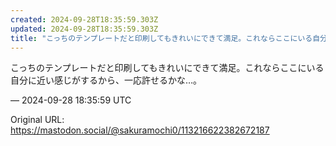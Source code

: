 ```yaml
---
created: 2024-09-28T18:35:59.303Z
updated: 2024-09-28T18:35:59.303Z
title: "こっちのテンプレートだと印刷してもきれいにできて満足。これならここにいる自分に近い感じがするから、一応許せるかな…。[...]"
---
```


<p>こっちのテンプレートだと印刷してもきれいにできて満足。これならここにいる自分に近い感じがするから、一応許せるかな…。</p>

&mdash; 2024-09-28 18:35:59 UTC

Original URL: https://mastodon.social/@sakuramochi0/113216622382672187
